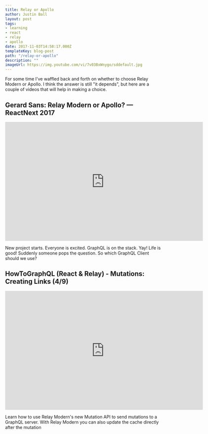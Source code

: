 ```yaml
---
title: Relay or Apollo
author: Justin Ball
layout: post
tags:
- learning
- react
- relay
- apollo
date: 2017-11-03T14:58:17.000Z
templateKey: blog-post
path: "/relay-or-apollo"
description: ""
imageUrl: https://img.youtube.com/vi/7v03BxWnygo/sddefault.jpg
---
```

For some time I've waffled back and forth on whether to choose Relay Modern or Apollo. I think the answer is still "it depends", but here are a couple of videos that will help in making a choice.
<div class="youtube-videos video-responsive">
  <div id="7v03BxWnygo" class="youtube-video">
    <h2 class="youtube-title">Gerard Sans: Relay Modern or Apollo? — ReactNext 2017</h2>
    <iframe src="https://www.youtube.com/embed/7v03BxWnygo" frameborder="0" width="640" height="385" allowfullscreen>
      <p>Your browser does not support iframes.</p>
    </iframe>
    <p class="youtube-description">New project starts. Everyone is excited. GraphQL is on the stack. Yay! Life is good! Suddenly someone pops the question. So which GraphQL Client should we use?</p>
  </div>
  <div id="eIsctkVmq4Y" class="youtube-video">
    <h2 class="youtube-title">HowToGraphQL (React & Relay) - Mutations: Creating Links (4/9)</h2>
    <iframe src="https://www.youtube.com/embed/eIsctkVmq4Y" frameborder="0" width="640" height="385" allowfullscreen>
      <p>Your browser does not support iframes.</p>
    </iframe>
    <p class="youtube-description">Learn how to use Relay Modern's new Mutation API to send mutations to a GraphQL server. With Relay Modern you can also update the cache directly after the mutation</p>
  </div>
</div>